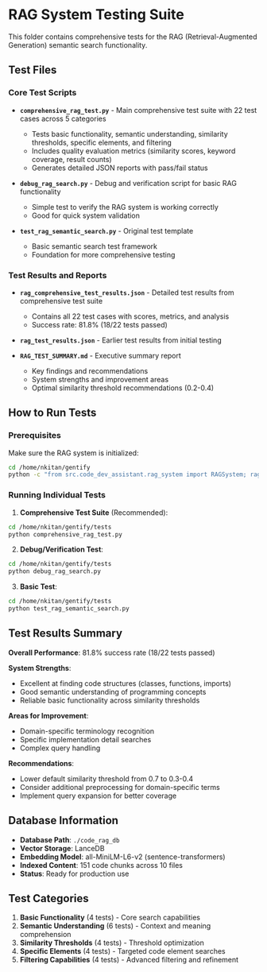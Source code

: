 # RAG System Testing Suite

This folder contains comprehensive tests for the RAG (Retrieval-Augmented Generation) semantic search functionality.

## Test Files

### Core Test Scripts

- **`comprehensive_rag_test.py`** - Main comprehensive test suite with 22 test cases across 5 categories
  - Tests basic functionality, semantic understanding, similarity thresholds, specific elements, and filtering
  - Includes quality evaluation metrics (similarity scores, keyword coverage, result counts)
  - Generates detailed JSON reports with pass/fail status

- **`debug_rag_search.py`** - Debug and verification script for basic RAG functionality
  - Simple test to verify the RAG system is working correctly
  - Good for quick system validation

- **`test_rag_semantic_search.py`** - Original test template
  - Basic semantic search test framework
  - Foundation for more comprehensive testing

### Test Results and Reports

- **`rag_comprehensive_test_results.json`** - Detailed test results from comprehensive test suite
  - Contains all 22 test cases with scores, metrics, and analysis
  - Success rate: 81.8% (18/22 tests passed)

- **`rag_test_results.json`** - Earlier test results from initial testing

- **`RAG_TEST_SUMMARY.md`** - Executive summary report
  - Key findings and recommendations
  - System strengths and improvement areas
  - Optimal similarity threshold recommendations (0.2-0.4)

## How to Run Tests

### Prerequisites
Make sure the RAG system is initialized:
```bash
cd /home/nkitan/gentify
python -c "from src.code_dev_assistant.rag_system import RAGSystem; rag = RAGSystem(); rag.index_directory('src')"
```

### Running Individual Tests

1. **Comprehensive Test Suite** (Recommended):
```bash
cd /home/nkitan/gentify/tests
python comprehensive_rag_test.py
```

2. **Debug/Verification Test**:
```bash
cd /home/nkitan/gentify/tests
python debug_rag_search.py
```

3. **Basic Test**:
```bash
cd /home/nkitan/gentify/tests
python test_rag_semantic_search.py
```

## Test Results Summary

**Overall Performance**: 81.8% success rate (18/22 tests passed)

**System Strengths**:
- Excellent at finding code structures (classes, functions, imports)
- Good semantic understanding of programming concepts
- Reliable basic functionality across similarity thresholds

**Areas for Improvement**:
- Domain-specific terminology recognition
- Specific implementation detail searches
- Complex query handling

**Recommendations**:
- Lower default similarity threshold from 0.7 to 0.3-0.4
- Consider additional preprocessing for domain-specific terms
- Implement query expansion for better coverage

## Database Information

- **Database Path**: `./code_rag_db`
- **Vector Storage**: LanceDB
- **Embedding Model**: all-MiniLM-L6-v2 (sentence-transformers)
- **Indexed Content**: 151 code chunks across 10 files
- **Status**: Ready for production use

## Test Categories

1. **Basic Functionality** (4 tests) - Core search capabilities
2. **Semantic Understanding** (6 tests) - Context and meaning comprehension
3. **Similarity Thresholds** (4 tests) - Threshold optimization
4. **Specific Elements** (4 tests) - Targeted code element searches
5. **Filtering Capabilities** (4 tests) - Advanced filtering and refinement
